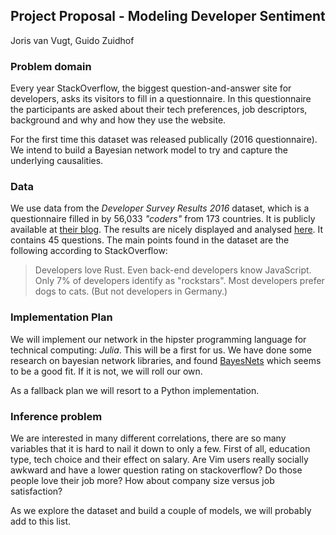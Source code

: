 Project Proposal - Modeling Developer Sentiment
---
Joris van Vugt, Guido Zuidhof

### Problem domain
Every year StackOverflow, the biggest question-and-answer site for developers, asks its visitors to fill in a questionnaire. In this questionnaire the participants are asked about their tech preferences, job descriptors, background and why and how they use the website. 

For the first time this dataset was released publically (2016 questionnaire). We intend to build a Bayesian network model to try and capture the underlying causalities.

### Data
We use data from the *Developer Survey Results 2016* dataset, which is a questionnaire filled in by 56,033 *"coders"* from 173 countries. It is publicly available at [their blog](http://blog.stackoverflow.com/2016/03/stack-overflow-developer-survey-results/?cb=1). The results are nicely displayed and analysed [here](http://stackoverflow.com/research/developer-survey-2016#community-asking-and-answering). It contains 45 questions. The main points found in the dataset are the following according to StackOverflow:

> Developers love Rust. Even back-end developers know JavaScript. Only 7% of developers identify as "rockstars". Most developers prefer dogs to cats. (But not developers in Germany.)

### Implementation Plan
We will implement our network in the hipster programming language for technical computing: *Julia*. This will be a first for us. We have done some research on bayesian network libraries, and found [BayesNets](https://github.com/sisl/BayesNets.jl) which seems to be a good fit. If it is not, we will roll our own. 

As a fallback plan we will resort to a Python implementation.

### Inference problem
We are interested in many different correlations, there are so many variables that it is hard to nail it down to only a few. First of all, education type, tech choice and their effect on salary. Are Vim users really socially awkward and have a lower question rating on stackoverflow? Do those people love their job more? How about company size versus job satisfaction?

As we explore the dataset and build a couple of models, we will probably add to this list.

